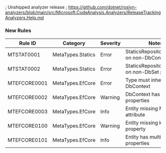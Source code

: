 ; Unshipped analyzer release
; https://github.com/dotnet/roslyn-analyzers/blob/main/src/Microsoft.CodeAnalysis.Analyzers/ReleaseTrackingAnalyzers.Help.md

### New Rules

Rule ID | Category | Severity | Notes
--------|----------|----------|-------
MTSTAT0001 | MetaTypes.Statics | Error | StaticsRepositoryProvider on non-DbContext type
MTSTAT0002 | MetaTypes.Statics | Error | StaticsRepositoryIgnore on non-DbSet property
MTEFCORE0001 | MetaTypes.EfCore | Error | Type must inherit from DbContext
MTEFCORE0002 | MetaTypes.EfCore | Warning | DbContext has no DbSet properties
MTEFCORE0003 | MetaTypes.EfCore | Info | Entity missing MetaType attribute
MTEFCORE0100 | MetaTypes.EfCore | Warning | Entity missing key property
MTEFCORE0101 | MetaTypes.EfCore | Info | Entity has multiple key properties
